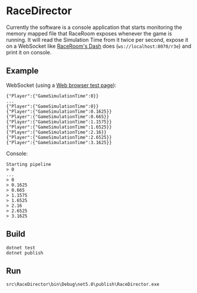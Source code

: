 # RaceDirector

Currently the software is a console application that starts monitoring the
memory mapped file that RaceRoom exposes whenever the game is running. It
will read the Simulation Time from it twice per second, expose it on a WebSocket like
[RaceRoom's Dash](https://github.com/sector3studios/webhud/blob/master/dist/dash.zip)
does (`ws://localhost:8070/r3e`) and print it on console.

## Example

WebSocket (using a [Web browser test page](http://livepersoninc.github.io/ws-test-page/)):
```
{"Player":{"GameSimulationTime":0}}
...
{"Player":{"GameSimulationTime":0}}
{"Player":{"GameSimulationTime":0.1625}}
{"Player":{"GameSimulationTime":0.665}}
{"Player":{"GameSimulationTime":1.1575}}
{"Player":{"GameSimulationTime":1.6525}}
{"Player":{"GameSimulationTime":2.16}}
{"Player":{"GameSimulationTime":2.6525}}
{"Player":{"GameSimulationTime":3.1625}}
```

Console:
```
Starting pipeline
> 0
...
> 0
> 0.1625
> 0.665
> 1.1575
> 1.6525
> 2.16
> 2.6525
> 3.1625
```

## Build

```
dotnet test
dotnet publish
```

## Run

```
src\RaceDirector\bin\Debug\net5.0\publish\RaceDirector.exe
```

